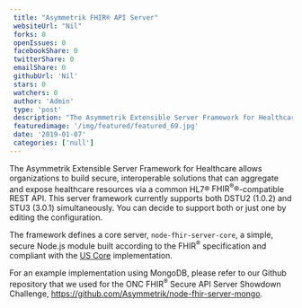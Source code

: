 ```yaml
--- 
 title: "Asymmetrik FHIR® API Server" 
 websiteUrl: "Nil" 
 forks: 0 
 openIssues: 0  
 facebookShare: 0  
 twitterShare: 0  
 emailShare: 0  
 githubUrl: 'Nil'
 stars: 0 
 watchers: 0 
 author: 'Admin' 
 type: 'post' 
 description: "The Asymmetrik Extensible Server Framework for Healthcare allows organizations to build secure interoperable solutions that can aggregate and expose h"
 featuredimage: '/img/featured/featured_69.jpg' 
 date: '2019-01-07'
 categories: ['null']
---
```

The Asymmetrik Extensible Server Framework for Healthcare allows organizations to build secure, interoperable solutions that can aggregate and expose healthcare resources via a common HL7® <span title="FHIR® is the registered trademark of HL7 and is used with the permission of HL7">FHIR<sup>®</sup></span>®-compatible REST API. This server framework currently supports both DSTU2 (1.0.2) and STU3 (3.0.1) simultaneously. You can decide to support both or just one by editing the configuration.

The framework defines a core server, `node-fhir-server-core`, a simple, secure Node.js module built according to the <span title="FHIR® is the registered trademark of HL7 and is used with the permission of HL7">FHIR<sup>®</sup></span> specification and compliant with the [US Core](http://www.hl7.org/fhir/us/core/) implementation.

For an example implementation using MongoDB, please refer to our Github repository that we used for the ONC <span title="FHIR® is the registered trademark of HL7 and is used with the permission of HL7">FHIR<sup>®</sup></span> Secure API Server Showdown Challenge, <https://github.com/Asymmetrik/node-fhir-server-mongo>.